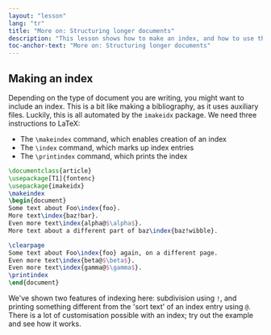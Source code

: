 ```yaml
---
layout: "lesson"
lang: "tr"
title: "More on: Structuring longer documents"
description: "This lesson shows how to make an index, and how to use the imakeidx package to automate the process."
toc-anchor-text: "More on: Structuring longer documents"
---
```


## Making an index

Depending on the type of document you are writing, you might want to include
an index. This is a bit like making a bibliography, as it uses auxiliary files.
Luckily, this is all automated by the `imakeidx` package. We need three
instructions to LaTeX:

- The `\makeindex` command, which enables creation of an index
- The `\index` command, which marks up index entries
- The `\printindex` command, which prints the index

```latex
\documentclass{article}
\usepackage[T1]{fontenc}
\usepackage{imakeidx}
\makeindex
\begin{document}
Some text about Foo\index{foo}.
More text\index{baz!bar}.
Even more text\index{alpha@$\alpha$}.
More text about a different part of baz\index{baz!wibble}.

\clearpage
Some text about Foo\index{foo} again, on a different page.
Even more text\index{beta@$\beta$}.
Even more text\index{gamma@$\gamma$}.
\printindex
\end{document}
```

We've shown two features of indexing here: subdivision using `!`, and printing
something different from the 'sort text' of an index entry using `@`. There
is a lot of customisation possible with an index; try out the example and see
how it works.

